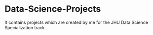 # Data-Science-Projects
It contains projects which are created by me for the JHU Data Science Specialization track.
